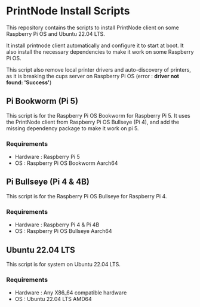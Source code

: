 # PrintNode Install Scripts

This repository contains the scripts to install PrintNode client on some Raspberry Pi OS and Ubuntu 22.04 LTS.

It install printnode client automatically and configure it to start at boot.
It also install the necessary dependencies to make it work on some Raspberry Pi OS.

This script also remove local printer drivers and auto-discovery of printers, as it is breaking the cups server on Raspberry Pi OS (error : **driver not found: 'Success'**)

## Pi Bookworm (Pi 5)
This script is for the Raspberry Pi OS Bookworm for Raspberry Pi 5.
It uses the PrintNode client from Raspberry Pi OS Bullseye (Pi 4), and add the missing dependency package to make it work on pi 5.

### Requirements 
- Hardware : Raspberry Pi 5
- OS : Raspberry Pi OS Bookworm Aarch64

## Pi Bullseye (Pi 4 & 4B)
This script is for the Raspberry Pi OS Bullseye for Raspberry Pi 4. 

### Requirements
- Hardware : Raspberry Pi 4 & Pi 4B
- OS : Raspberry Pi OS Bullseye Aarch64

## Ubuntu 22.04 LTS
This script is for system on Ubuntu 22.04 LTS.

### Requirements
- Hardware : Any X86_64 compatible hardware
- OS : Ubuntu 22.04 LTS AMD64

